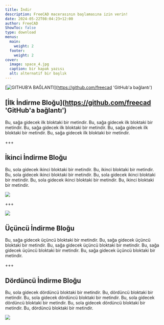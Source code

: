 ```yaml
---
title: İndir
description: FreeCAD macerasının başlamasına izin verin!
date: 2024-05-22T08:04:23+12:00
author: FreeCAD
ShowToc: false
type: download
menus:
  main:
    weight: 2
  footer:
    weight: 2
cover:
  image: space_4.jpg
  caption: bir kapak yazısı
  alt: alternatif bir başlık
---
```


[![GITHUB'A BAĞLANTI](space_4.jpg)](https://github.com/freecad 'GitHub'a bağlantı')

## [İlk İndirme Bloğu](https://github.com/freecad 'GitHub'a bağlantı')

Bu, sağa gidecek ilk bloktaki bir metindir. Bu, sağa gidecek ilk bloktaki bir metindir. Bu, sağa gidecek ilk bloktaki bir metindir. Bu, sağa gidecek ilk bloktaki bir metindir. Bu, sağa gidecek ilk bloktaki bir metindir.

+++

## İkinci İndirme Bloğu

Bu, sola gidecek ikinci bloktaki bir metindir. Bu, ikinci bloktaki bir metindir. Bu, sola gidecek ikinci bloktaki bir metindir. Bu, sola gidecek ikinci bloktaki bir metindir. Bu, sola gidecek ikinci bloktaki bir metindir. Bu, ikinci bloktaki bir metindir.

![](space_4.jpg)

+++

![](space_4.jpg)

## Üçüncü İndirme Bloğu

Bu, sağa gidecek üçüncü bloktaki bir metindir. Bu, sağa gidecek üçüncü bloktaki bir metindir. Bu, sağa gidecek üçüncü bloktaki bir metindir. Bu, sağa gidecek üçüncü bloktaki bir metindir. Bu, sağa gidecek üçüncü bloktaki bir metindir.

+++

## Dördüncü İndirme Bloğu

Bu, sola gidecek dördüncü bloktaki bir metindir. Bu, dördüncü bloktaki bir metindir. Bu, sola gidecek dördüncü bloktaki bir metindir. Bu, sola gidecek dördüncü bloktaki bir metindir. Bu, sola gidecek dördüncü bloktaki bir metindir. Bu, dördüncü bloktaki bir metindir.

![](space_4.jpg)